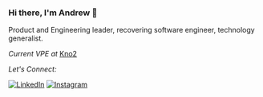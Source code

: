 ### Hi there, I'm Andrew 👋
Product and Engineering leader, recovering software engineer, technology generalist.

*Current VPE at* <a href="https://kno2.com" target="_blank">Kno2</a>

*Let's Connect:*

<a href="https://www.linkedin.com/in/coleman2049/" target="_blank"><img src="https://img.shields.io/badge/LinkedIn-%230077B5.svg?&style=flat-square&logo=linkedin&logoColor=white" alt="LinkedIn"></a>
<a href="https://www.instagram.com/coleman8er/" target="_blank"><img src="https://img.shields.io/badge/Instagram-%23E4405F.svg?&style=flat-square&logo=instagram&logoColor=white" alt="Instagram"></a>
